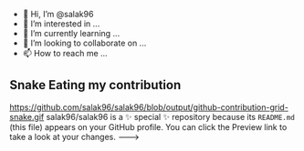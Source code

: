 - 👋 Hi, I’m @salak96
- 👀 I’m interested in ...
- 🌱 I’m currently learning ...
- 💞️ I’m looking to collaborate on ...
- 📫 How to reach me ...


## Snake Eating my contribution
https://github.com/salak96/salak96/blob/output/github-contribution-grid-snake.gif
salak96/salak96 is a ✨ special ✨ repository because its `README.md` (this file) appears on your GitHub profile.
You can click the Preview link to take a look at your changes.
--->
